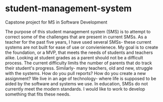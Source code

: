 # student-management-system
Capstone project for MS in Software Development

The purpose of this student management system (SMS) is to attempt to correct some of the challenges that are present in current SMSs. As a teacher for the past five years, I have used several SMSs- these current systems are not built for ease of use or convienienece. My goal is to create the foundation, or a MVP, that meets the needs of students and teachers alike. Looking at student grades as a parent should not be a difficult process. The current difficulty limits the number of parents that do track their student's progress. Similarly- many teachers, old and new, struggle with the systems. How do you pull reports? How do you create a new assignment? We live in an age of technology- where life is supposed to be aided by the software and systems we use. In education, SMSs do not currently meet the modern standards. I would like to work to develop something that fits these needs.
